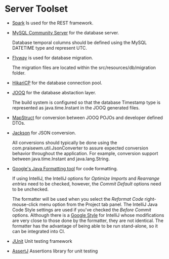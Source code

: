 # Server Toolset

* [Spark][] Is used for the REST framework.

* [MySQL Community Server][] for the database server.

     Database temporal columns should be defined using the MySQL DATETIME type and represent UTC.

* [Flyway][] is used for database migration.

     The migration files are located within the src/resources/db/migration folder.

* [HikariCP][] for the database connection pool.

* [JOOQ][] for the database abstaction layer.

    The build system is configured so that the database Timestamp type is represented as java.time.Instant in the JOOQ generated files.

* [MapStruct][] for conversion between JOOQ POJOs and developer defined DTOs.

* [Jackson][]  for JSON conversion.

    All conversions should typically be done using the com.praisewm.util.JsonConverter to assure expected conversion behavior throughout the application. For example, conversion support between java.time.Instant and java.lang.String.

* [Google's Java Formatting tool][] for code formatting.

    If using IntelliJ, the IntelliJ options for *Optimize Imports* and *Rearrange entries* need to be checked, however, the *Commit Default* options need to be unchecked.

    The formatter will be used when you select the *Reformat Code* right-mouse-click menu option from the Project tab panel. The IntelliJ Java Code Style settings are used if you've checked the *Before Commit* options. Although there is a [Google Style](https://github.com/google/styleguide) for IntelliJ whose modifications are very close to those done by the formatter, they are not identical. The formatter has the advantage of being able to be run stand-alone, so it can be integrated into CI.

* [JUnit][] Unit testing framework

* [AssertJ][] Assertions library for unit testing

[Spark]: http://sparkjava.com/
[MySQL Community Server]: https://dev.mysql.com/downloads/
[Flyway]: https://flywaydb.org/documentation/gradle/
[HikariCP]: https://github.com/brettwooldridge/HikariCP
[JOOQ]: https://www.jooq.org/learn/
[MapStruct]: http://mapstruct.org/
[Jackson]: https://github.com/FasterXML/jackson
[Google's Java Formatting tool]: https://github.com/google/google-java-format
[JUnit]: http://junit.org/junit4/
[AssertJ]: http://joel-costigliola.github.io/assertj/index.html